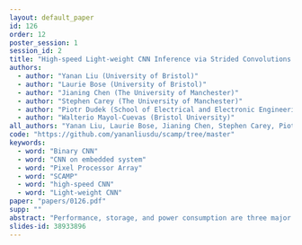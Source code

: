 ```yaml
---
layout: default_paper
id: 126
order: 12
poster_session: 1
session_id: 2
title: "High-speed Light-weight CNN Inference via Strided Convolutions on a Pixel Processor Array"
authors:
  - author: "Yanan Liu (University of Bristol)"
  - author: "Laurie Bose (University of Bristol)"
  - author: "Jianing Chen (The University of Manchester)"
  - author: "Stephen Carey (The University of Manchester)"
  - author: "Piotr Dudek (School of Electrical and Electronic Engineering, The University of Manchester, UK)"
  - author: "Walterio Mayol-Cuevas (Bristol University)"
all_authors: "Yanan Liu, Laurie Bose, Jianing Chen, Stephen Carey, Piotr Dudek and Walterio Mayol-Cuevas"
code: "https://github.com/yananliusdu/scamp/tree/master"
keywords:
  - word: "Binary CNN"
  - word: "CNN on embedded system"
  - word: "Pixel Processor Array"
  - word: "SCAMP"
  - word: "high-speed CNN"
  - word: "Light-weight CNN"
paper: "papers/0126.pdf"
supp: ""
abstract: "Performance, storage, and power consumption are three major factors that restrict the use of machine learning algorithms on embedded systems. However, new hardware architectures designed with visual computation in mind may hold the key to solving these bottlenecks. This work makes use of a novel visual device: the pixel processor array (PPA), to embed a convolutional neural network (CNN) onto the focal plane. We present a new high-speed implementation of strided convolutions using binary weights for the CNN on PPA devices, allowing all multiplications to be replaced by more efficient addition/subtraction operations. Image convolutions, ReLU activation functions, max-pooling and a fully-connected layer are all performed directly on the PPA’s imaging plane, exploiting its massive parallel computing capabilities. We demonstrate CNN inference across 4 different applications, running between 2,000 and 17,500 fps with power consumption lower than 1.5W. These tasks include identifying 8 classes of plankton, hand gesture classification and digit recognition."
slides-id: 38933896
---
```


